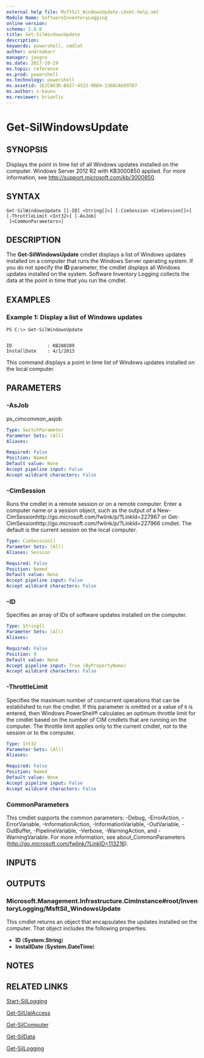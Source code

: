 ```yaml
---
external help file: MsftSil_WindowsUpdate.cdxml-help.xml
Module Name: SoftwareInventoryLogging
online version: 
schema: 2.0.0
title: Get-SilWindowsUpdate
description: 
keywords: powershell, cmdlet
author: andreabarr
manager: jasgro
ms.date: 2017-10-29
ms.topic: reference
ms.prod: powershell
ms.technology: powershell
ms.assetid: 1E2C863D-B427-4523-90D4-1366CAE097D7
ms.author: v-kaunu
ms.reviewer: brianlic
---
```


# Get-SilWindowsUpdate

## SYNOPSIS
Displays the point in time list of all Windows updates installed on the computer.
Windows Server 2012 R2 with KB3000850 applied.
For more information, see http://support.microsoft.com/kb/3000850.

## SYNTAX

```
Get-SilWindowsUpdate [[-ID] <String[]>] [-CimSession <CimSession[]>] [-ThrottleLimit <Int32>] [-AsJob]
 [<CommonParameters>]
```

## DESCRIPTION
The **Get-SilWindowsUpdate** cmdlet displays a list of Windows updates installed on a computer that runs the Windows Server operating system.
If you do not specify the **ID** parameter, the cmdlet displays all Windows updates installed on the system.
Software Inventory Logging collects the data at the point in time that you run the cmdlet.

## EXAMPLES

### Example 1: Display a list of Windows updates
```
PS C:\> Get-SilWindowsUpdate


ID             : KB280289
InstallDate    : 4/1/2013
```

This command displays a point in time list of Windows updates installed on the local computer.

## PARAMETERS

### -AsJob
ps_cimcommon_asjob

```yaml
Type: SwitchParameter
Parameter Sets: (All)
Aliases: 

Required: False
Position: Named
Default value: None
Accept pipeline input: False
Accept wildcard characters: False
```

### -CimSession
Runs the cmdlet in a remote session or on a remote computer.
Enter a computer name or a session object, such as the output of a New-CimSessionhttp://go.microsoft.com/fwlink/p/?LinkId=227967 or Get-CimSessionhttp://go.microsoft.com/fwlink/p/?LinkId=227966 cmdlet.
The default is the current session on the local computer.

```yaml
Type: CimSession[]
Parameter Sets: (All)
Aliases: Session

Required: False
Position: Named
Default value: None
Accept pipeline input: False
Accept wildcard characters: False
```

### -ID
Specifies an array of IDs of software updates installed on the computer.

```yaml
Type: String[]
Parameter Sets: (All)
Aliases: 

Required: False
Position: 0
Default value: None
Accept pipeline input: True (ByPropertyName)
Accept wildcard characters: False
```

### -ThrottleLimit
Specifies the maximum number of concurrent operations that can be established to run the cmdlet.
If this parameter is omitted or a value of `0` is entered, then Windows PowerShell® calculates an optimum throttle limit for the cmdlet based on the number of CIM cmdlets that are running on the computer.
The throttle limit applies only to the current cmdlet, not to the session or to the computer.

```yaml
Type: Int32
Parameter Sets: (All)
Aliases: 

Required: False
Position: Named
Default value: None
Accept pipeline input: False
Accept wildcard characters: False
```

### CommonParameters
This cmdlet supports the common parameters: -Debug, -ErrorAction, -ErrorVariable, -InformationAction, -InformationVariable, -OutVariable, -OutBuffer, -PipelineVariable, -Verbose, -WarningAction, and -WarningVariable. For more information, see about_CommonParameters (http://go.microsoft.com/fwlink/?LinkID=113216).

## INPUTS

## OUTPUTS

### Microsoft.Management.Infrastructure.CimInstance#root/InventoryLogging/MsftSil_WindowsUpdate
This cmdlet returns an object that encapsulates the updates installed on the computer.
That object includes the following properties: 

- **ID** (**System.String**)
- **InstallDate** (**System.DateTime**)

## NOTES

## RELATED LINKS

[Start-SilLogging](./Start-SilLogging.md)

[Get-SilUalAccess](./Get-SilUalAccess.md)

[Get-SilComputer](./Get-SilComputer.md)

[Get-SilData](./Get-SilData.md)

[Get-SilLogging](./Get-SilLogging.md)


